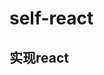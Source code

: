 <!--
 * @LastEditTime: 2020-09-23 20:46:05
 * @LastEditors: jinxiaojian
-->
# self-react
## 实现react

